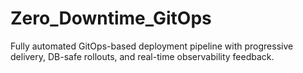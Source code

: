 # Zero_Downtime_GitOps
Fully automated GitOps-based deployment pipeline with progressive delivery, DB-safe rollouts, and real-time observability feedback.
